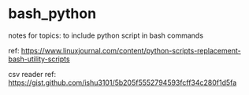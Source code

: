 # bash_python
notes for topics: to include python script in bash commands

ref: https://www.linuxjournal.com/content/python-scripts-replacement-bash-utility-scripts

csv reader
ref: https://gist.github.com/ishu3101/5b205f5552794593fcff34c280f1d5fa
